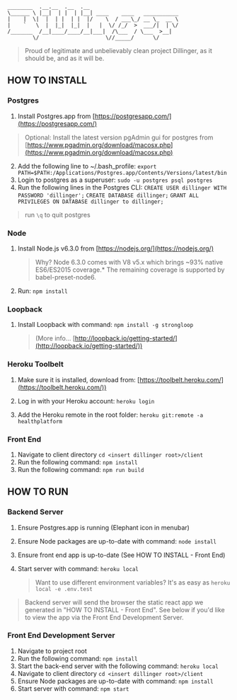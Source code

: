     ________  .__.__  .__  .__                             
    \______ \ |__|  | |  | |__| ____    ____   ___________ 
    |    |  \|  |  | |  | |  |/    \  / ___\_/ __ \_  __ \
    |    `   \  |  |_|  |_|  |   |  \/ /_/  >  ___/|  | \/
    /_______  /__|____/____/__|___|  /\___  / \___  >__|   
            \/                     \//_____/      \/       

> Proud of legitimate and unbelievably clean project Dillinger, as it should be, and as it will be.

HOW TO INSTALL
------------

### Postgres
 1. Install Postgres.app from [https://postgresapp.com/](https://postgresapp.com/)
>Optional: Install the latest version pgAdmin gui for postgres from
 [https://www.pgadmin.org/download/macosx.php](https://www.pgadmin.org/download/macosx.php)
 
 2. Add the following line to ~/.bash_profile:
 `export PATH=$PATH:/Applications/Postgres.app/Contents/Versions/latest/bin`
 3. Login to postgres as a superuser: `sudo -u postgres psql postgres`
 4. Run the following lines in the Postgres CLI:
 `CREATE USER dillinger WITH PASSWORD 'dillinger';`
 `CREATE DATABASE dillinger;`
 `GRANT ALL PRIVILEGES ON DATABASE dillinger to dillinger;` 
> run `\q` to quit postgres

### Node 
 1. Install Node.js v6.3.0 from [https://nodejs.org/](https://nodejs.org/)
 
    > Why? Node 6.3.0 comes with V8 v5.x which brings ~93% native ES6/ES2015 coverage.* The remaining coverage is supported by babel-preset-node6. 
 2. Run: `npm install`

### Loopback
 
 1. Install Loopback with command: `npm install -g strongloop`

    > (More info... [http://loopback.io/getting-started/](http://loopback.io/getting-started/))
    
### Heroku Toolbelt

 1. Make sure it is installed, download from: [https://toolbelt.heroku.com/](https://toolbelt.heroku.com/))

 2. Log in with your Heroku account: `heroku login`

 3. Add the Heroku remote in the root folder: `heroku git:remote -a healthplatform`

### Front End
1. Navigate to client directory `cd <insert dillinger root>/client`
2. Run the following command: `npm install`
3. Run the following command: `npm run build`

HOW TO RUN
----------
### Backend Server

 1. Ensure Postgres.app is running (Elephant icon in menubar)
 2. Ensure Node packages are up-to-date with command: `node install`
 3. Ensure front end app is up-to-date (See HOW TO INSTALL - Front End)
 4. Start server with command: `heroku local`
 
    > Want to use different environment variables? It's as easy as `heroku local -e .env.test`

> Backend server will send the browser the static react app we generated in "HOW TO INSTALL - Front End". See below if you'd like to view the app via the Front End Development Server.

### Front End Development Server
 1. Navigate to project root
 2. Run the following command: `npm install`
 3. Start the back-end server with the following command: `heroku local` 
 3. Navigate to client directory `cd <insert dillinger root>/client`
 4. Ensure Node packages are up-to-date with command: `npm install`
 5. Start server with command: `npm start`
